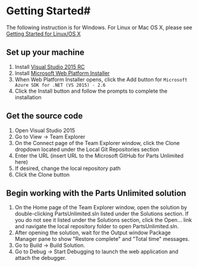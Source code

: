 # Getting Started#

The following instruction is for Windows. For Linux or Mac OS X, please see
[Getting Started for Linux/OS X](GettingStartedLinuxOSX.md)

## Set up your machine ##
1. Install [Visual Studio 2015 RC](http://go.microsoft.com/fwlink/?LinkId=517106)
2. Install [Microsoft Web Platform Installer](http://www.microsoft.com/web/downloads/platform.aspx)
3. When Web Platform Installer opens, click the Add button for `Microsoft Azure SDK for .NET (VS 2015) - 2.6`
4. Click the Install button and follow the prompts to complete the installation

## Get the source code ##
1. Open Visual Studio 2015
2. Go to View -> Team Explorer
3. On the Connect page of the Team Explorer window, click the Clone dropdown located under the Local Git Repositories section
4. Enter the URL (insert URL to the Microsoft GitHub for Parts Unlimited here)
5. If desired, change the local repository path
6. Click the Clone button

## Begin working with the Parts Unlimited solution ##
1. On the Home page of the Team Explorer window, open the solution by double-clicking PartsUnlimited.sln listed under the Solutions section.  If you do not see it listed under the Solutions section, click the Open... link and navigate the local repository folder to open PartsUnlimited.sln.
2. After opening the solution, wait for the Output window Package Manager pane to show "Restore complete" and "Total time" messages.
3. Go to Build -> Build Solution.
4. Go to Debug -> Start Debugging to launch the web application and attach the debugger.
